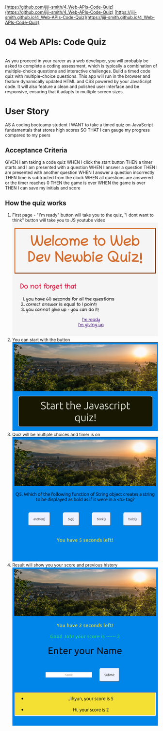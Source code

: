 [https://github.com/jiji-smith/4_Web-APIs-Code-Quiz](https://github.com/jiji-smith/4_Web-APIs-Code-Quiz)
[https://jiji-smith.github.io/4_Web-APIs-Code-Quiz](https://jiji-smith.github.io/4_Web-APIs-Code-Quiz)

# 04 Web APIs: Code Quiz
<br>
As you proceed in your career as a web developer, you will probably be asked to complete a coding assessment, which is typically a combination of multiple-choice questions and interactive challenges. Build a timed code quiz with multiple-choice questions. This app will run in the browser and feature dynamically updated HTML and CSS powered by your JavaScript code. It will also feature a clean and polished user interface and be responsive, ensuring that it adapts to multiple screen sizes.

# User Story
AS A coding bootcamp student
I WANT to take a timed quiz on JavaScript fundamentals that stores high scores
SO THAT I can gauge my progress compared to my peers
<br/>

## Acceptance Criteria
GIVEN I am taking a code quiz
WHEN I click the start button
THEN a timer starts and I am presented with a question
WHEN I answer a question
THEN I am presented with another question
WHEN I answer a question incorrectly
THEN time is subtracted from the clock
WHEN all questions are answered or the timer reaches 0
THEN the game is over
WHEN the game is over
THEN I can save my initials and score

## How the quiz works

<ol>
    <li>First page - "I'm ready" button will take you to the quiz, "I dont want to think" button will take you to JS youtube video</li>
    <img src="assets/FirstPage.png">
    <li>You can start with the button</li>
    <img src="assets/quizStart.png">
    <li>Quiz will be multiple choices and timer is on</li>
    <img src="assets/quiz.png">
    <li>Result will show you your score and previous history</li>
    <img src="assets/Result.png">
</ol>

